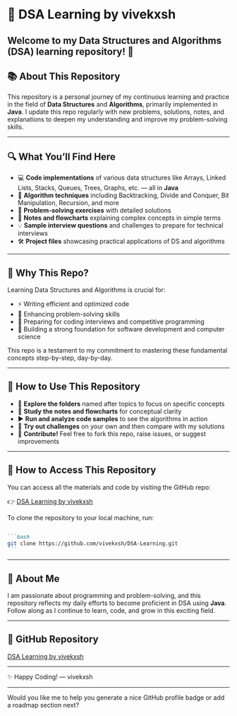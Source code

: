 # 🚀 DSA Learning by vivekxsh

## Welcome to my **Data Structures and Algorithms (DSA)** learning repository! 🎉

## 📚 About This Repository

This repository is a personal journey of my continuous learning and practice in the field of **Data Structures** and **Algorithms**, primarily implemented in **Java**. I update this repo regularly with new problems, solutions, notes, and explanations to deepen my understanding and improve my problem-solving skills.

---

## 🔍 What You’ll Find Here

- 💻 **Code implementations** of various data structures like Arrays, Linked Lists, Stacks, Queues, Trees, Graphs, etc. — all in **Java**
- 🧩 **Algorithm techniques** including Backtracking, Divide and Conquer, Bit Manipulation, Recursion, and more
- 🎯 **Problem-solving exercises** with detailed solutions
- 📄 **Notes and flowcharts** explaining complex concepts in simple terms
- 💡 **Sample interview questions** and challenges to prepare for technical interviews
- 🛠️ **Project files** showcasing practical applications of DS and algorithms

---

## 🎯 Why This Repo?

Learning Data Structures and Algorithms is crucial for:

- ⚡ Writing efficient and optimized code
- 🧠 Enhancing problem-solving skills
- 🚀 Preparing for coding interviews and competitive programming
- 🔧 Building a strong foundation for software development and computer science

This repo is a testament to my commitment to mastering these fundamental concepts step-by-step, day-by-day.

---

## 🚀 How to Use This Repository

- 📁 **Explore the folders** named after topics to focus on specific concepts
- 📖 **Study the notes and flowcharts** for conceptual clarity
- ▶️ **Run and analyze code samples** to see the algorithms in action
- 🤔 **Try out challenges** on your own and then compare with my solutions
- 🤝 **Contribute!** Feel free to fork this repo, raise issues, or suggest improvements


---


## 📂 How to Access This Repository

You can access all the materials and code by visiting the GitHub repo:

👉 [DSA Learning by vivekxsh](https://github.com/vivekxsh/DSA-Learning)

To clone the repository to your local machine, run:

````markdown

```bash
git clone https://github.com/vivekxsh/DSA-Learning.git
```

````

---

## 👤 About Me

I am passionate about programming and problem-solving, and this repository reflects my daily efforts to become proficient in DSA using **Java**. Follow along as I continue to learn, code, and grow in this exciting field.

---

## 🔗 GitHub Repository

[DSA Learning by vivekxsh](https://github.com/vivekxsh/DSA-Learning)

---

✨ Happy Coding!
— vivekxsh

---

Would you like me to help you generate a nice GitHub profile badge or add a roadmap section next?
